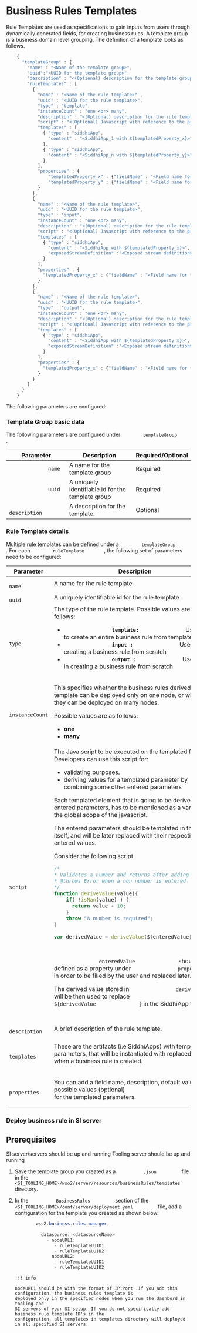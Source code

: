 # Business Rules Templates

Rule Templates are used as specifications to gain inputs from users
through dynamically generated fields, for creating business rules. A
template group is a business domain level grouping. The definition of a
template looks as follows.

``` js
    {
      "templateGroup" : {
        "name" : "<Name of the template group>",
        "uuid":"<UUID for the template group>",
        "description" : "<(Optional) description for the template group>",
        "ruleTemplates" : [
          {
            "name" : "<Name of the rule template>" ,
            "uuid" : "<UUID for the rule template>",
            "type" : "template",
            "instanceCount" : "one <or> many",
            "description" : "<(Optional) description for the rule template>",
            "script" : "<(Optional) Javascript with reference to the properties>",
            "templates" : [
              { "type" : "siddhiApp",
                "content" : "<SiddhiApp_1 with ${templatedProperty_x}>"
              },
              { "type" : "siddhiApp",
                "content" : "<SiddhiApp_n with ${templatedProperty_y}>"
              }
            ],
            "properties" : {
                "templatedProperty_x" : {"fieldName" : "<Field name for the property>", "description" : "<Description for the property>", "defaultValue" : "<Default value for the property>"},
                "templatedProperty_y" : {"fieldName" : "<Field name for the property>", "description" : "<Description for the property>", "defaultValue" : "<Default value for the property>", "options" : ["<option_1>", "<option_n>"]}
            }
          },
          {
            "name" : "<Name of the rule template>",
            "uuid" : "<UUID for the rule template>",
            "type" : "input",
            "instanceCount" : "one <or> many",
            "description" : "<(Optional) description for the rule template>",
            "script" : "<(Optional) Javascript with reference to the properties>",
            "templates" : [
              { "type" : "siddhiApp",
                "content" : "<SiddhiApp with ${templatedProperty_x}>",
                "exposedStreamDefinition" :"<Exposed stream definition>"
              }
            ],
            "properties" : {
              "templatedProperty_x" : {"fieldName" : "<Field name for the property>", "description" : "<Description for the property>", "defaultValue" : "<Default value for the property>", "options" : ["<option_1>", "<option_n>"]}
            }
          },
          {
            "name" : "<Name of the rule template>",
            "uuid" : "<UUID for the rule template>",
            "type" : "output",
            "instanceCount" : "one <or> many",
            "description" : "<(Optional) description for the rule template>",
            "script" : "<(Optional) Javascript with reference to the properties>",
            "templates" : [
              { "type" : "siddhiApp",
                "content" : "<SiddhiApp with ${templatedProperty_x}>",
                "exposedStreamDefinition" :"<Exposed stream definition>"
              }
            ],
            "properties" : {
              "templatedProperty_x" : {"fieldName" : "<Field name for the property>", "description" : "<Description for the property>", "defaultValue" : "<Default value for the property>", "options" : ["<option_1>", "<option_n>"]}
            }
          }
        ]
      }
    }
```

The following parameters are configured:

### **Template Group basic data**

The following parameters are configured under
`         templateGroup        ` .

<table>
<thead>
<tr class="header">
<th>Parameter</th>
<th>Description</th>
<th>Required/Optional</th>
</tr>
</thead>
<tbody>
<tr class="odd">
<td><code>             name            </code></td>
<td>A name for the template group<br />
</td>
<td>Required</td>
</tr>
<tr class="even">
<td><code>             uuid            </code></td>
<td>A uniquely identifiable id for the template group</td>
<td>Required</td>
</tr>
<tr class="odd">
<td><code>             description            </code></td>
<td>A description for the template.</td>
<td>Optional</td>
</tr>
</tbody>
</table>

### **Rule Template details**

Multiple rule templates can be defined under a
`         templateGroup        ` . For each
`         ruleTemplate        ` , the following set of parameters need
to be configured:

<table>
<thead>
<tr class="header">
<th>Parameter</th>
<th>Description</th>
<th>Required/Optional</th>
</tr>
</thead>
<tbody>
<tr class="odd">
<td><code>             name            </code></td>
<td>A name for the rule template</td>
<td>Required</td>
</tr>
<tr class="even">
<td><code>             uuid            </code></td>
<td>A uniquely identifiable id for the rule template</td>
<td>Required</td>
</tr>
<tr class="odd">
<td><code>             type            </code></td>
<td>The type of the rule template. Possible values are as follows:
<ul>
<li><strong><code>                template:               </code></strong> Used only to create an entire business rule from template</li>
<li><strong><code>                input :               </code></strong> Used only in creating a business rule from scratch</li>
<li><strong><code>                output :               </code></strong> Used only in creating a business rule from scratch <code>                             </code></li>
</ul></td>
<td>Required</td>
</tr>
<tr class="even">
<td><code>             instanceCount            </code></td>
<td><p>This specifies whether the business rules derived from the template can be deployed only on one node, or whether they can be deployed on many nodes.</p>
<p>Possible values are as follows:</p>
<ul>
<li><strong>one</strong></li>
<li><strong>many</strong></li>
</ul></td>
<td>Required</td>
</tr>
<tr class="odd">
<td><code>             script            </code></td>
<td><div class="content-wrapper">
The Java script to be executed on the templated fields.<br />
Developers can use this script for:
<ul>
<li>validating purposes.</li>
<li>deriving values for a templated parameter by combining some other entered parameters</li>
</ul>
<p>Each templated element that is going to be derived from entered parameters, has to be mentioned as a variable in the global scope of the javascript.</p>
<p>The entered parameters should be templated in the script itself, and will be later replaced with their respective entered values.</p>
<p>Consider the following script</p>
<div class="code panel pdl" style="border-width: 1px;">
<div class="codeContent panelContent pdl">
<div class="sourceCode" id="cb1" data-syntaxhighlighter-params="brush: js; gutter: false; theme: Confluence" data-theme="Confluence" style="brush: js; gutter: false; theme: Confluence"><pre class="sourceCode js"><code class="sourceCode javascript"><span id="cb1-1"><a href="#cb1-1"></a><span class="co">/* </span></span>
<span id="cb1-2"><a href="#cb1-2"></a><span class="co">* Validates a number and returns after adding 10 to it</span></span>
<span id="cb1-3"><a href="#cb1-3"></a><span class="co">* @throws Error when a non number is entered</span></span>
<span id="cb1-4"><a href="#cb1-4"></a><span class="co">*/</span></span>
<span id="cb1-5"><a href="#cb1-5"></a><span class="kw">function</span> <span class="at">deriveValue</span>(value)<span class="op">{</span></span>
<span id="cb1-6"><a href="#cb1-6"></a>    <span class="cf">if</span>( <span class="op">!</span><span class="at">isNan</span>(value) ) <span class="op">{</span></span>
<span id="cb1-7"><a href="#cb1-7"></a>      <span class="cf">return</span> value <span class="op">+</span> <span class="dv">10</span><span class="op">;</span></span>
<span id="cb1-8"><a href="#cb1-8"></a>    <span class="op">}</span></span>
<span id="cb1-9"><a href="#cb1-9"></a>    <span class="cf">throw</span> <span class="st">&quot;A number is required&quot;</span><span class="op">;</span></span>
<span id="cb1-10"><a href="#cb1-10"></a><span class="op">}</span></span>
<span id="cb1-11"><a href="#cb1-11"></a></span>
<span id="cb1-12"><a href="#cb1-12"></a><span class="kw">var</span> derivedValue <span class="op">=</span> <span class="at">deriveValue</span>($<span class="op">{</span>enteredValue<span class="op">}</span>)<span class="op">;</span></span></code></pre></div>
</div>
</div>
<p><code>                             </code></p>
<p><code>               enteredValue              </code> should be defined as a property under <code>               properties              </code> in order to be filled by the user and replaced later.</p>
<p>The derived value stored in <code>               derivedValue              </code> will be then used to replace <code>               ${derivedValue              </code> } in the SiddhiApp template.<br />
<br />
</p>
</div></td>
<td>Optional</td>
</tr>
<tr class="even">
<td><code>             description            </code></td>
<td>A brief description of the rule template.</td>
<td>Optional</td>
</tr>
<tr class="odd">
<td><code>             templates            </code></td>
<td><p>These are the artifacts (i.e SiddhiApps) with templated parameters, that will be instantiated with replaced values when a business rule is created.</p></td>
<td>Required</td>
</tr>
<tr class="even">
<td><code>             properties            </code></td>
<td><p>You can add a field name, description, default value and possible values (optional)<br />
for the templated parameters.</p></td>
<td>Required</td>
</tr>
</tbody>
</table>

### Deploy business rule in SI server

## Prerequisites

SI server/servers should be up and running
Tooling server should be up and running

  

1.  Save the template group you created as a
    `           .json          ` file in the
    `           <SI_TOOLING_HOME>/wso2/server/resources/businessRules/templates          `
    directory.

2.  In the `           BusinessRules          ` section of the
    `           <SI_TOOLING_HOME>/conf/server/deployment.yaml          `
    file, add a configuration for the template you created as shown
    below.

    ``` java
            wso2.business.rules.manager:
        
              datasource: <datasourceName>
                - nodeURL1:
                   - ruleTemplateUUID1
                   - ruleTemplateUUID2
                  nodeURL2:
                   - ruleTemplateUUID1
                   - ruleTemplateUUID2
    ```

        !!! info
    
        nodeURL1 should be with the format of IP:Port .If you add this configuration, the business rules template is
        deployed only in the specified nodes when you run the dashbord in tooling and
        SI servers of your SI setup. If you do not specifically add business rule template ID's in the 
        configuration, all templates in templates directory will deployed in all specified SI servers.
    
